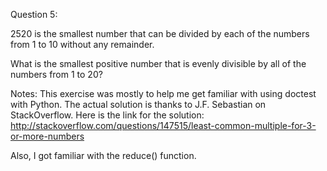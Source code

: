 Question 5:

2520 is the smallest number that can be divided by each of the numbers from 1 to 10 without any remainder.

What is the smallest positive number that is evenly divisible by all of the numbers from 1 to 20?

Notes:
This exercise was mostly to help me get familiar with using doctest with Python. The actual solution is thanks to J.F. Sebastian on StackOverflow. Here is the link for the solution:
     http://stackoverflow.com/questions/147515/least-common-multiple-for-3-or-more-numbers

Also, I got familiar with the reduce() function. 